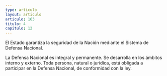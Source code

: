 ```yaml
---
type: articulo
layout: articulo
articulo: 163
titulo: 4
capitulo: 12
---
```

El Estado garantiza la seguridad de la Nación mediante el Sistema de Defensa Nacional.

La Defensa Nacional es integral y permanente. Se desarrolla en los ámbitos interno y externo. Toda persona, natural o jurídica, está obligada a participar en la Defensa Nacional, de conformidad con la ley.